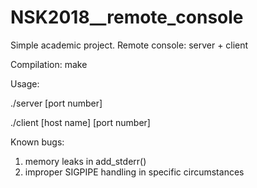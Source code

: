 # NSK2018__remote_console

Simple academic project.
Remote console: server + client 

Compilation:
make

Usage:

./server [port number]

./client [host name] [port number]



Known bugs:
1. memory leaks in add_stderr() 
2. improper SIGPIPE handling in specific circumstances
